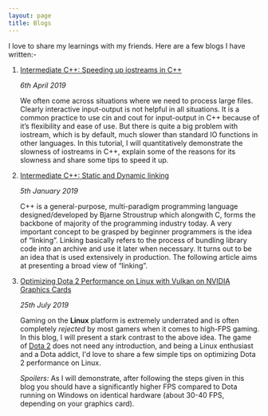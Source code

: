 ```yaml
---
layout: page
title: Blogs
---
```


I love to share my learnings with my friends. Here are a few blogs I have written:-

1. [Intermediate C++: Speeding up iostreams in C++](https://dasayan05.github.io/blog-tut/2019/04/06/speeding-up-iostreams-in-c++.html)
	
	*6th April 2019*

	We often come across situations where we need to process large files. Clearly interactive input-output is not helpful in all situations. It is a common practice to use cin and cout for input-output in C++ because of it’s flexibility and ease of use. But there is quite a big problem with iostream, which is by default, much slower than standard IO functions in other languages. In this tutorial, I will quantitatively demonstrate the slowness of iostreams in C++, explain some of the reasons for its slowness and share some tips to speed it up.

1. [Intermediate C++: Static and Dynamic linking](https://dasayan05.github.io/blog-tut/2019/01/05/linking-in-c++.html)

	*5th January 2019*

	C++ is a general-purpose, multi-paradigm programming language designed/developed by Bjarne Stroustrup which alongwith C, forms the backbone of majority of the programming industry today. A very important concept to be grasped by beginner programmers is the idea of “linking”. Linking basically refers to the process of bundling library code into an archive and use it later when necessary. It turns out to be an idea that is used extensively in production. The following article aims at presenting a broad view of “linking”.

1.	[Optimizing Dota 2 Performance on Linux with Vulkan on NVIDIA Graphics Cards](https://github.com/DarkStar1997/darkstar1997.github.io/blob/master/_posts/Blogs/OptimizeDota.md)

	*25th July 2019*

	Gaming on the **Linux** platform is extremely underrated and is often completely *rejected* by most gamers when it comes to high-FPS gaming. In this blog, I will present a stark contrast to the above idea. The game of [Dota 2](https://www.dota2.com/play/) does not need any introduction, and being a Linux enthusiast and a Dota addict, I'd love to share a few simple tips on optimizing Dota 2 performance on Linux.

	*Spoilers:* As I will demonstrate, after following the steps given in this blog you should have a significantly higher FPS compared to Dota running on Windows on identical hardware (about 30-40 FPS, depending on your graphics card).